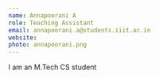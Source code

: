 ```yaml
---
name: Annapoorani A
role: Teaching Assistant
email: annapoorani.a@students.iiit.ac.in
website:
photo: annapoorani.png
---
```


I am an M.Tech CS student
